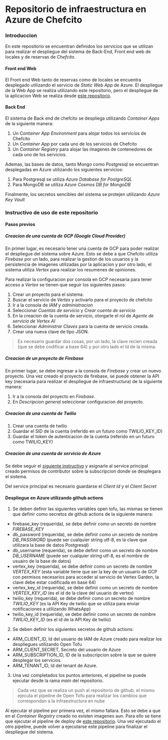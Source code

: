 # Repositorio de infraestructura en Azure de Chefcito

### Introduccion

En este repositorio se encuentran definidos los servicios que se utilizan para realizar el despliegue del
sistema de Back-End, Front end web de locales y de reservas de *Chefcito*.

#### Front end Web

El Front end Web tanto de reservas como de locales se encuentra desplegado utilizando el servicio de 
*Static Web App* de Azure. El despliegue de la Web App se realiza utilizando este repositorio, pero el 
despliegue de la aplicacion Web se realiza desde [este repositorio](https://github.com/Chefcito-Comidas/ReactApp).

#### Back End

El sistema de Back end de chefcito se despliega utilizando *Container Apps* de la siguiente manera:

1. Un *Container App Environment* para alojar todos los servicios de Chefcito
2. Un *Container App* por cada uno de los servicios de Chefcito
3. Un *Container Registry* para alojar las imagenes de contenedores de cada uno de los servicios.

Ademas, las bases de datos, tanto Mongo como Postgresql se encuentran desplegadas en Azure utilizando
los siguientes servicios:

1. Para Postgresql se utiliza *Azure Database for PostgreSQL*
2. Para MongoDB se utiliza *Azure Cosmos DB for MongoDB*

Finalmente, los secretos sencibles del sistema se protejen utilizando *Azure Key Vault*


### Instructivo de uso de este repositorio

#### Pasos previos

##### Creacion de una cuenta de GCP (Google Cloud Provider)

En primer lugar, es necesario tener una cuenta de GCP para poder realizar
el despliegue del sistema sobre Azure. Esto se debe a que Chefcito utiliza
*Firebase* por un lado, para realizar la gestion de los usuarios y la persistencia
de imagenes utilizadas por la aplicacion y por otro lado, el sistema utiliza *Vertex*
para realizar los resumenes de opiniones.

Para realizar la configuracion por consola en GCP necesaria para tener acceso a *Vertex* se tienen que seguir los siguientes pasos:

1. Crear un proyecto para el sistema.
2. Buscar el servicio de *Vertex* y activarlo para el proyecto de chefcito 
3. Ir a la consola de *IAM y administracion*
4. Seleccionar *Cuentas de servicio* y *Crear cuenta de servicio*
5. En la creacion de la cuenta de servicio, otorgarle el rol de *Agente de servicio de Vertex AI*
6. Seleccionar *Administrar Claves* para la cuenta de servicio creada.
7. Crear una nueva clave de tipo JSON.

> Es necesario guardar dos cosas, por un lado, la clave recien creada (que se debe codificar a base 64) y por otro lado el Id de la misma.

##### Creacion de un proyecto de Firebase

En primer lugar, se debe ingresar a la consola de *Firebase* y crear un nuevo proyecto.
Una vez creado el proyecto de firebase, se puede obtener la API key (necesaria para realizar el despliegue de infraestructura)
de la siguiente manera:

1. Ir a la consola del proyecto en *Firebase*.
2. En *Descripcion general* seleccionar configuracion del proyecto.

##### Creacion de una cuenta de Twilio

1. Crear una cuenta de twilio
2. Guardar el SID de la cuenta (referido en un futuro como TWILIO_KEY_ID)
3. Guardar el token de autenticacion de la cuenta (referido en un futuro como TWILIO_KEY)

##### Creacion de una cuenta de servicio de Azure

Se debe seguir el [siguiente instructivo](https://learn.microsoft.com/en-us/entra/identity-platform/howto-create-service-principal-portal)
y asignarle al service principal creado permisos de contributor sobre la subscripcion donde
se desplegara el sistema.

Del service principal es necesario guardarse el *Client Id* y el *Client Secret*

#### Despliegue en Azure utilizando github actions

1. Se deben definir las siguientes variables open tofu, las mismas se tienen que definir como secretos de github actions de la siguiente manera:
-   firebase_key (requerida), se debe definir como un secreto de nombre *FIREBASE_KEY* 
-   db_password  (requerida), se debe definir como un secreto de nombre *DB_PASSWORD* (puede ser cualquier string utf-8, es la clave que utilizara la base de datos Postgresql)
-   db_username  (requerida), se debe definir como un secreto de nombre *DB_USERNAME* (puede ser cualquier string utf-8, es el nombre de usuairo de la base de datos)
-   vertex_key   (requerida), se debe definir como un secreto de nombre *VERTEX_KEY* (esta variable tiene que ser la key de un usuario de GCP con permisos necesarios para acceder al servicio de Vertex Garden, la clave debe estar codificada en base 64)
-   vertex_key_id (requerida), se debe definir como un secreto de nombre *VERTEX_KEY_ID* (es el id de la clave del usuario de vertex)
-   twilio_key  (requerida), se debe definir como un secreto de nombre *TWILIO_KEY* (es la API Key de twilio que se utiliza para enviar notificaciones a utilizando WhatsApp)
-   twilio_key_id (requerida), se debe definir como un secreto de nombre *TWILIO_KEY_ID* (es el id de la API Key de twilio)

2. Se deben definir los siguientes secretos de github actions:
-   ARM_CLIENT_ID, Id del usuario de IAM de Azure creado para realizar los despliegues utilizando Open Tofu
-   ARM_CLIENT_SECRET, Secreto del usuario de Azure
-   ARM_SUBSCRIPTION_ID, ID de la subscripcion sobre la que se quiere desplegar los servicios.
-   ARM_TENANT_ID, Id del tenant de Azure.

3. Una vez completados los puntos anteriores, el pipeline se puede ejecutar desde 
la rama *main* del repositorio.
> Cada vez que se realiza un push al repositorio de github, el mismo ejecuta el pipeline de Open Tofu para realizar los cambios que correspondan a la infraestructura en nube

Al ejecutar el pipeline por primera vez, el mismo fallara. Esto se debe a que en el *Container Registry* creado
no existen imagenes aun. Para ello se tiene que ejecutar el pipeline de deploy de [este repositorio](https://github.com/Chefcito-Comidas/chefcito-back).
Una vez ejecutado el otro pipeline, puede volver a ejecutarse este pipeline para finalizar el despliegue del sistema.

